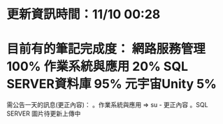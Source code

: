 更新資訊時間：11/10 00:28
==========================
目前有的筆記完成度：
網路服務管理 100%
作業系統與應用 20%
SQL SERVER資料庫 95%
元宇宙Unity 5%
====================================
需公告一天的訊息(更正內容)：
。作業系統與應用 => su - 更正內容
。SQL SERVER 圖片待更新上傳中
